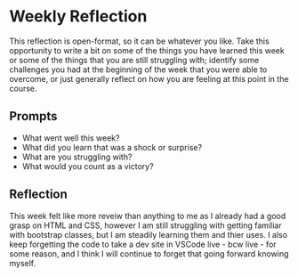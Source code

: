 # Weekly Reflection
This reflection is open-format, so it can be whatever you like. Take this opportunity to write a bit on some of the things you have learned this week or some of the things that you are still struggling with; identify some challenges you had at the beginning of the week that you were able to overcome, or just generally reflect on how you are feeling at this point in the course.

## Prompts
- What went well this week?
- What did you learn that was a shock or surprise?
- What are you struggling with?
- What would you count as a victory?

## Reflection
This week felt like more reveiw than anything to me as I already had a good grasp on HTML and CSS, however I am still struggling with getting familiar with bootstrap classes, but I am steadily learning them and thier uses. I also keep forgetting the code to take a dev site in VSCode live - bcw live - for some reason, and I think I will continue to forget that going forward knowing myself.

